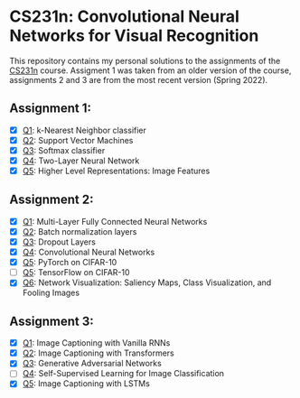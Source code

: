 # CS231n: Convolutional Neural Networks for Visual Recognition

This repository contains my personal solutions to the assignments of the [CS231n](http://cs231n.stanford.edu/) course.
Assigment 1 was taken from an older version of the course, assignments 2 and 3 are from the most recent version (Spring 2022).

## Assignment 1:
- [x] [Q1](assignments/assignment1/knn.ipynb): k-Nearest Neighbor classifier
- [x] [Q2](assignments/assignment1/svm.ipynb): Support Vector Machines
- [x] [Q3](assignments/assignment1/softmax.ipynb): Softmax classifier
- [x] [Q4](assignments/assignment1/two_layer_net.ipynb): Two-Layer Neural Network
- [x] [Q5](assignments/assignment1/features.ipynb): Higher Level Representations: Image Features

## Assignment 2:

- [x] [Q1](assignments/assignment2/FullyConnectedNets.ipynb): Multi-Layer Fully Connected Neural Networks
- [x] [Q2](assignments/assignment2/BatchNormalization.ipynb): Batch normalization layers
- [x] [Q3](assignments/assignment2/Dropout.ipynb): Dropout Layers
- [x] [Q4](assignments/assignment2/ConvolutionalNetworks.ipynb): Convolutional Neural Networks
- [x] [Q5](assignments/assignment2/PyTorch.ipynb): PyTorch on CIFAR-10
- [ ] [Q5](assignments/assignment2/TensorFlow.ipynb): TensorFlow on CIFAR-10
- [x] [Q6](assignments/assignment2/Network_Visualization.ipynb): Network Visualization: Saliency Maps, Class Visualization, and Fooling Images

## Assignment 3:
- [x] [Q1](assignments/assignment3/RNN_Captioning.ipynb): Image Captioning with Vanilla RNNs
- [x] [Q2](assignments/assignment3/Transformer_Captioning.ipynb): Image Captioning with Transformers
- [x] [Q3](assignments/assignment3/Generative_Adversarial_Networks.ipynb): Generative Adversarial Networks
- [ ] [Q4](assignments/assignment3/Self_Supervised_Learning.ipynb): Self-Supervised Learning for Image Classification
- [x] [Q5](assignments/assignment3/LSTM_Captioning.ipynb): Image Captioning with LSTMs
